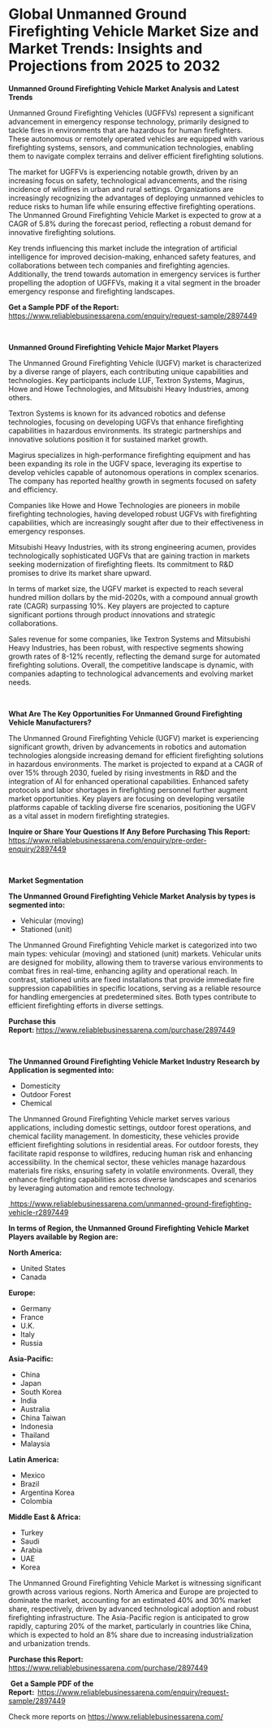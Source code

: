 <p><h1>Global Unmanned Ground Firefighting Vehicle Market Size and Market Trends: Insights and Projections from 2025 to 2032</h1></p><p><strong>Unmanned Ground Firefighting Vehicle Market Analysis and Latest Trends</strong></p>
<p><p>Unmanned Ground Firefighting Vehicles (UGFFVs) represent a significant advancement in emergency response technology, primarily designed to tackle fires in environments that are hazardous for human firefighters. These autonomous or remotely operated vehicles are equipped with various firefighting systems, sensors, and communication technologies, enabling them to navigate complex terrains and deliver efficient firefighting solutions. </p><p>The market for UGFFVs is experiencing notable growth, driven by an increasing focus on safety, technological advancements, and the rising incidence of wildfires in urban and rural settings. Organizations are increasingly recognizing the advantages of deploying unmanned vehicles to reduce risks to human life while ensuring effective firefighting operations. The Unmanned Ground Firefighting Vehicle Market is expected to grow at a CAGR of 5.8% during the forecast period, reflecting a robust demand for innovative firefighting solutions.</p><p>Key trends influencing this market include the integration of artificial intelligence for improved decision-making, enhanced safety features, and collaborations between tech companies and firefighting agencies. Additionally, the trend towards automation in emergency services is further propelling the adoption of UGFFVs, making it a vital segment in the broader emergency response and firefighting landscapes.</p></p>
<p><strong>Get a Sample PDF of the Report:&nbsp;</strong> <a href="https://www.reliablebusinessarena.com/enquiry/request-sample/2897449?utm_campaign=2939&utm_medium=2&utm_source=Github&utm_content=ia&utm_term=15032025&utm_id=unmanned-ground-firefighting-vehicle">https://www.reliablebusinessarena.com/enquiry/request-sample/2897449</a></p>
<p>&nbsp;</p>
<p><strong>Unmanned Ground Firefighting Vehicle Major Market Players</strong></p>
<p><p>The Unmanned Ground Firefighting Vehicle (UGFV) market is characterized by a diverse range of players, each contributing unique capabilities and technologies. Key participants include LUF, Textron Systems, Magirus, Howe and Howe Technologies, and Mitsubishi Heavy Industries, among others.</p><p>Textron Systems is known for its advanced robotics and defense technologies, focusing on developing UGFVs that enhance firefighting capabilities in hazardous environments. Its strategic partnerships and innovative solutions position it for sustained market growth.</p><p>Magirus specializes in high-performance firefighting equipment and has been expanding its role in the UGFV space, leveraging its expertise to develop vehicles capable of autonomous operations in complex scenarios. The company has reported healthy growth in segments focused on safety and efficiency.</p><p>Companies like Howe and Howe Technologies are pioneers in mobile firefighting technologies, having developed robust UGFVs with firefighting capabilities, which are increasingly sought after due to their effectiveness in emergency responses.</p><p>Mitsubishi Heavy Industries, with its strong engineering acumen, provides technologically sophisticated UGFVs that are gaining traction in markets seeking modernization of firefighting fleets. Its commitment to R&D promises to drive its market share upward.</p><p>In terms of market size, the UGFV market is expected to reach several hundred million dollars by the mid-2020s, with a compound annual growth rate (CAGR) surpassing 10%. Key players are projected to capture significant portions through product innovations and strategic collaborations.</p><p>Sales revenue for some companies, like Textron Systems and Mitsubishi Heavy Industries, has been robust, with respective segments showing growth rates of 8-12% recently, reflecting the demand surge for automated firefighting solutions. Overall, the competitive landscape is dynamic, with companies adapting to technological advancements and evolving market needs.</p></p>
<p>&nbsp;</p>
<p><strong>What Are The Key Opportunities For Unmanned Ground Firefighting Vehicle Manufacturers?</strong></p>
<p><p>The Unmanned Ground Firefighting Vehicle (UGFV) market is experiencing significant growth, driven by advancements in robotics and automation technologies alongside increasing demand for efficient firefighting solutions in hazardous environments. The market is projected to expand at a CAGR of over 15% through 2030, fueled by rising investments in R&D and the integration of AI for enhanced operational capabilities. Enhanced safety protocols and labor shortages in firefighting personnel further augment market opportunities. Key players are focusing on developing versatile platforms capable of tackling diverse fire scenarios, positioning the UGFV as a vital asset in modern firefighting strategies.</p></p>
<p><strong>Inquire or Share Your Questions If Any Before Purchasing This Report:</strong> <a href="https://www.reliablebusinessarena.com/enquiry/pre-order-enquiry/2897449?utm_campaign=2939&utm_medium=2&utm_source=Github&utm_content=ia&utm_term=15032025&utm_id=unmanned-ground-firefighting-vehicle">https://www.reliablebusinessarena.com/enquiry/pre-order-enquiry/2897449</a></p>
<p>&nbsp;</p>
<p><strong>Market Segmentation</strong></p>
<p><strong>The Unmanned Ground Firefighting Vehicle Market Analysis by types is segmented into:</strong></p>
<p><ul><li>Vehicular (moving)</li><li>Stationed (unit)</li></ul></p>
<p><p>The Unmanned Ground Firefighting Vehicle market is categorized into two main types: vehicular (moving) and stationed (unit) markets. Vehicular units are designed for mobility, allowing them to traverse various environments to combat fires in real-time, enhancing agility and operational reach. In contrast, stationed units are fixed installations that provide immediate fire suppression capabilities in specific locations, serving as a reliable resource for handling emergencies at predetermined sites. Both types contribute to efficient firefighting efforts in diverse settings.</p></p>
<p><strong>Purchase this Report:&nbsp;</strong><a href="https://www.reliablebusinessarena.com/purchase/2897449?utm_campaign=2939&utm_medium=2&utm_source=Github&utm_content=ia&utm_term=15032025&utm_id=unmanned-ground-firefighting-vehicle">https://www.reliablebusinessarena.com/purchase/2897449</a></p>
<p>&nbsp;</p>
<p><strong>The Unmanned Ground Firefighting Vehicle Market Industry Research by Application is segmented into:</strong></p>
<p><ul><li>Domesticity</li><li>Outdoor Forest</li><li>Chemical</li></ul></p>
<p><p>The Unmanned Ground Firefighting Vehicle market serves various applications, including domestic settings, outdoor forest operations, and chemical facility management. In domesticity, these vehicles provide efficient firefighting solutions in residential areas. For outdoor forests, they facilitate rapid response to wildfires, reducing human risk and enhancing accessibility. In the chemical sector, these vehicles manage hazardous materials fire risks, ensuring safety in volatile environments. Overall, they enhance firefighting capabilities across diverse landscapes and scenarios by leveraging automation and remote technology.</p></p>
<p><a href="https://www.reliablebusinessarena.com/unmanned-ground-firefighting-vehicle-r2897449?utm_campaign=2939&utm_medium=2&utm_source=Github&utm_content=ia&utm_term=15032025&utm_id=unmanned-ground-firefighting-vehicle">&nbsp;https://www.reliablebusinessarena.com/unmanned-ground-firefighting-vehicle-r2897449</a></p>
<p><strong>In terms of Region, the Unmanned Ground Firefighting Vehicle Market Players available by Region are:</strong></p>
<p>
    <p> <strong> North America: </strong>
        <ul>
            <li>United States</li>
            <li>Canada</li>
        </ul>
        </p> 
    <p> <strong> Europe: </strong>
        <ul>
            <li>Germany</li>
            <li>France</li>
            <li>U.K.</li>
            <li>Italy</li>
            <li>Russia</li>
        </ul>
        </p> 
    <p> <strong> Asia-Pacific: </strong>
        <ul>
            <li>China</li>
            <li>Japan</li>
            <li>South Korea</li>
            <li>India</li>
            <li>Australia</li>
            <li>China Taiwan</li>
            <li>Indonesia</li>
            <li>Thailand</li>
            <li>Malaysia</li>
        </ul>
        </p> 
    <p> <strong> Latin America: </strong>
        <ul>
            <li>Mexico</li>
            <li>Brazil</li>
            <li>Argentina Korea</li>
            <li>Colombia</li>
        </ul>
        </p> 
    <p> <strong> Middle East & Africa: </strong>
        <ul>
            <li>Turkey</li>
            <li>Saudi</li>
            <li>Arabia</li>
            <li>UAE</li>
            <li>Korea</li>
        </ul>
    </p>
    </p>
<p><p>The Unmanned Ground Firefighting Vehicle Market is witnessing significant growth across various regions. North America and Europe are projected to dominate the market, accounting for an estimated 40% and 30% market share, respectively, driven by advanced technological adoption and robust firefighting infrastructure. The Asia-Pacific region is anticipated to grow rapidly, capturing 20% of the market, particularly in countries like China, which is expected to hold an 8% share due to increasing industrialization and urbanization trends.</p></p>
<p><strong>Purchase this Report: </strong><a href="https://www.reliablebusinessarena.com/purchase/2897449?utm_campaign=2939&utm_medium=2&utm_source=Github&utm_content=ia&utm_term=15032025&utm_id=unmanned-ground-firefighting-vehicle">https://www.reliablebusinessarena.com/purchase/2897449</a></p>
<p>&nbsp;<strong>Get a Sample PDF of the Report:&nbsp;&nbsp;</strong><a href="https://www.reliablebusinessarena.com/enquiry/request-sample/2897449?utm_campaign=2939&utm_medium=2&utm_source=Github&utm_content=ia&utm_term=15032025&utm_id=unmanned-ground-firefighting-vehicle">https://www.reliablebusinessarena.com/enquiry/request-sample/2897449</a></p>
<p><strong></strong></p>
<p>Check more reports on <a href="https://www.reliablebusinessarena.com/?utm_campaign=2939&utm_medium=2&utm_source=Github&utm_content=ia&utm_term=15032025&utm_id=unmanned-ground-firefighting-vehicle">https://www.reliablebusinessarena.com/</a></p>